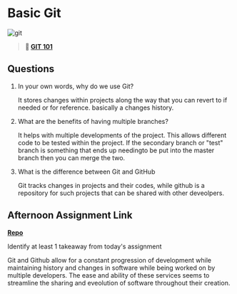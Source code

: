 # Basic Git

![git](https://git-scm.com/images/branching-illustration@2x.png)

> **📖 [GIT 101](https://codeworksacademy.com/fs-student-guide/resources/wk1/01-GIT)**

## Questions

1. In your own words, why do we use Git?

   It  stores changes within projects along the way that you can revert to if needed or for reference. basically a changes history.

2. What are the benefits of having multiple branches?

    It helps with multiple developments of the project. This allows different code to be tested within the project. If the secondary branch or "test" branch is something that ends up needingto be put into the master branch then you can merge the two.

3. What is the difference between Git and GitHub

    Git tracks changes in projects and their codes, while github is a repository for such projects that can be shared with other deveolpers.

## Afternoon Assignment Link

**[Repo](https://github.com/TyHafen/fs-journal)**

Identify at least 1 takeaway from today's assignment

Git and Github allow for a constant progression of development while maintaining history and changes in software  while being worked on by multiple developers. The ease and ability of these services seems to streamline the sharing and eveolution of software throughout their creation.
